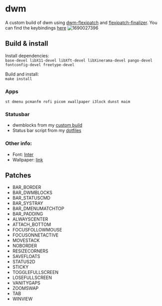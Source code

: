 # dwm
A custom build of dwm using [dwm-flexipatch](https://github.com/bakkeby/dwm-flexipatch) and [flexipatch-finalizer](https://github.com/bakkeby/flexipatch-finalizer).
You can find the keybindings [here](https://github.com/imatsatsos/dwm/wiki#keybindings)
![1690027396](https://github.com/imatsatsos/dwm/assets/49369992/a38bbb19-95e6-4766-b97f-9065c29dc35c)

## Build & install
Install dependencies:  
```base-devel libX11-devel libXft-devel libXinerama-devel pango-devel fontconfig-devel freetype-devel```

Build and install:  
```make install```

### Apps
```st dmenu pcmanfm rofi picom xwallpaper i3lock dunst maim```

### Statusbar
- dwmblocks from my [custom build](https://github.com/imatsatsos/dwmblocks-async)
- Status bar script from my [dotfiles](https://github.com/imatsatsos/dotfiles/tree/main/.local/bin/status)

### Other info:
- Font: [Inter](https://github.com/rsms/inter)
- Wallpaper: [link](https://wallhaven.cc/w/exwgv8)

## Patches
- BAR_BORDER
- BAR_DWMBLOCKS
- BAR_STATUSCMD
- BAR_SYSTRAY
- BAR_DMENUMATCHTOP
- BAR_PADDING
- ALWAYSCENTER
- ATTACH_BOTTOM
- FOCUSFOLLOWMOUSE
- FOCUSONNETACTIVE
- MOVESTACK
- NOBORDER
- RESIZECORNERS
- SAVEFLOATS
- STATUS2D
- STICKY
- TOGGLEFULLSCREEN
- LOSEFULLSCREEN
- VANITYGAPS
- ZOOMSWAP
- TAB
- WINVIEW
